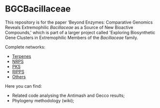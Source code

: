 # BGCBacillaceae

This repository is for the paper 'Beyond Enzymes: Comparative Genomics Reveals Extremophilic _Bacillaceae_ as a Source of New Bioactive Compounds,' which is part of a larger project called 'Exploring Biosynthetic Gene Clusters in Extremophilic Members of the _Bacillaceae_ family.

Complete networks:
- [Terpenes](https://drive.google.com/file/d/1Ogdls8N1OvuP1-JmS7MhH-RNvBdLi3ac/view?usp=sharing)
- [NRPS](https://drive.google.com/file/d/1QOoaqcSF-UimXQOOZ2KmLCqae6WuKjMy/view?usp=sharing)
- [PKS](https://drive.google.com/file/d/1VRSjB-KF5BgKZzUjgvcSO0m02nOLeUFc/view?usp=sharing)
- [RIPPS](https://drive.google.com/file/d/1qLPz0eSC5UCShqW_bQlj8iVnCGTZjF-d/view?usp=sharing)
- [Others](https://drive.google.com/file/d/1jC1YqHSQopbm9UUOKeo5zkuG3ivcXUnw/view?usp=drive_link)

Here you can find:
- Related code analysing the Antimash  and Gecco results;
- Phylogeny methodology (wiki);
  
